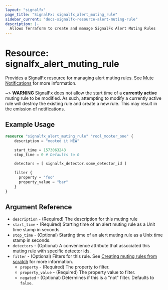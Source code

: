 ```yaml
---
layout: "signalfx"
page_title: "SignalFx: signalfx_alert_muting_rule"
sidebar_current: "docs-signalfx-resource-alert-muting-rule"
description: |-
  Allows Terraform to create and manage SignalFx Alert Muting Rules
---
```


# Resource: signalfx_alert_muting_rule

Provides a SignalFx resource for managing alert muting rules. See [Mute Notifications](https://docs.signalfx.com/en/latest/detect-alert/mute-notifications.html) for more information.

~> **WARNING** SignalFx does not allow the start time of a **currently active** muting rule to be modified. As such, attempting to modify a currently active rule will destroy the existing rule and create a new rule. This may result in the emission of notifications.

## Example Usage

```terraform
resource "signalfx_alert_muting_rule" "rool_mooter_one" {
    description = "mooted it NEW"

    start_time = 1573063243
    stop_time = 0 # Defaults to 0

    detectors = [ signalfx_detector.some_detector_id ]

    filter {
      property = "foo"
      property_value = "bar"
    }
}
```

## Argument Reference

* `description` - (Required) The description for this muting rule
* `start_time` - (Required) Starting time of an alert muting rule as a Unit time stamp in seconds.
* `stop_time` - (Optional) Starting time of an alert muting rule as a Unix time stamp in seconds.
* `detectors` - (Optional) A convenience attribute that associated this muting rule with specific detector ids.
* `filter` - (Optional) Filters for this rule. See [Creating muting rules from scratch](https://docs.signalfx.com/en/latest/detect-alert/mute-notifications.html#rule-from-scratch) for more information.
  * `property` - (Required) The property to filter.
  * `property_value` - (Required) The property value to filter.
  * `negated` - (Optional) Determines if this is a "not" filter. Defaults to `false`.
